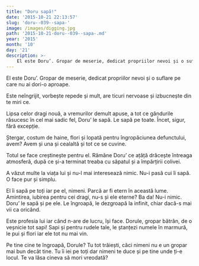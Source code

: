 ```yaml
---
title: "Doru sapă!"
date: '2015-10-21 22:13:57'
slug: 'doru--039--sapa-'
image: /images/digging.jpg
path: '2015-10-21-doru--039--sapa-.md'
year: '2015'
month: '10'
day: '21'
description: >-
    El este Doru’. Gropar de meserie, dedicat propriilor nevoi și o suflare pe care nu ai dori-o aproape.Este neîngrijit, vorbește repede și mult, are ticuri nervoase și izbucnește din te miri ce.Lipsa 
---
```

<div class="kg-card-markdown"><p>El este Doru’. Gropar de meserie, dedicat propriilor nevoi și o suflare pe care nu ai dori-o aproape.</p>
<p>Este neîngrijit, vorbește repede și mult, are ticuri nervoase și izbucnește din te miri ce.</p>
<p>Lipsa celor dragi nouă, a vremurilor demult apuse, a tot ce gândurile răsucesc în cel mai sadic fel, Doru’ le sapă. Le sapă pe toate.  Încet, sigur, fără excepție.</p>
<p>Ștergar, costum de haine, flori și lopată pentru îngropăciunea defunctului, avem? Avem și una și cealaltă și tot ce se cuvine.</p>
<p>Totul se face creștinește pentru el. Rămâne Doru’ ce ațâță drăcește întreaga atmosferă, după ce și-a terminat treaba cu săpatul și a împărțirii colivei.</p>
<p>A văzut multe la viața lui și nu-l mai interesează nimic. Nu-i pasă cui îi sapă. O face pur și simplu.</p>
<p>El îi sapă pe toți iar pe el, nimeni. Parcă ar fi etern în această lume. Amintirea, iubirea pentru cei dragi, nu-s și ele eterne? Ba da! Nu-i nimic. Doru’ le sapă și pe ele. Le îngroapă, le dezgroapă la infinit, chiar dacă-s mai vii ca oricând.</p>
<p>Este profesia lui iar când n-are de lucru, își face. Dorule, gropar bătrân, de o veșnicie tot sapi! Sapi și pentru rudele tale, le ștanțezi numele în marmură, le pui și flori iar ele tot nu mai vin.</p>
<p>Pe tine cine te îngroapă, Dorule? Tu tot trăiești, căci nimeni nu e un gropar mai bun decât tine. Tu îi iei pe toți dar nimeni te duce și pe tine unde ți-e locul. Te va lăsa cineva să mori vreodată? </p>
</div>
    